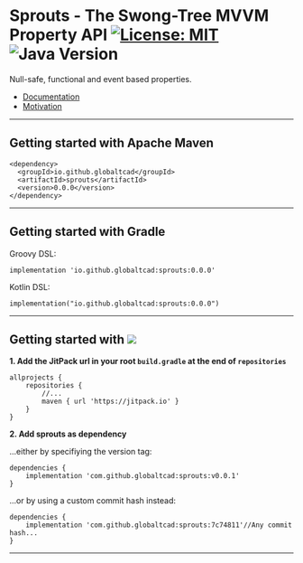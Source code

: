 
# Sprouts - The Swong-Tree MVVM Property API [![License: MIT](https://img.shields.io/badge/License-MIT-yellow.svg)](https://opensource.org/licenses/MIT) ![Java Version](https://img.shields.io/static/v1.svg?label=Java&message=8%2B&color=blue) #

Null-safe, functional and event based properties.

- [Documentation](https://globaltcad.github.io/sprouts/)
- [Motivation](docs/markdown/Motivation.md)

---
## Getting started with Apache Maven ##

```
<dependency>
  <groupId>io.github.globaltcad</groupId>
  <artifactId>sprouts</artifactId>
  <version>0.0.0</version>
</dependency>
```

---

## Getting started with Gradle ##
Groovy DSL:
```
implementation 'io.github.globaltcad:sprouts:0.0.0'
```
Kotlin DSL:
```
implementation("io.github.globaltcad:sprouts:0.0.0")
```
---

## Getting started with [![](https://jitpack.io/v/globaltcad/sprouts.svg)](https://jitpack.io/#globaltcad/sprouts) ##
**1. Add the JitPack url in your root `build.gradle` at the end of `repositories`**
```
allprojects {
	repositories {
		//...
		maven { url 'https://jitpack.io' }
	}
}
```
**2. Add sprouts as dependency**

...either by specifiying the version tag:
```
dependencies {
	implementation 'com.github.globaltcad:sprouts:v0.0.1'
}
```
...or by using a custom commit hash instead:
```
dependencies {
	implementation 'com.github.globaltcad:sprouts:7c74811'//Any commit hash...
}
```
---

